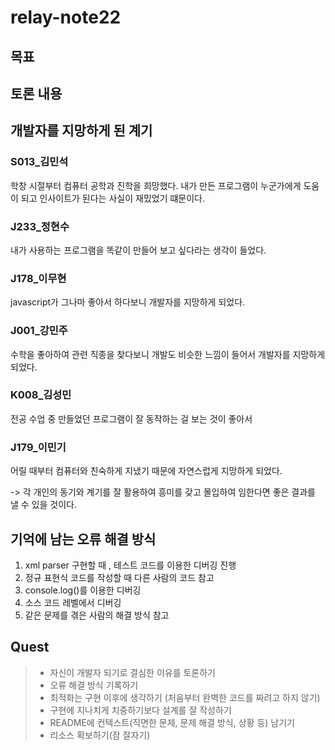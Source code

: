# relay-note22

## 목표


## 토론 내용

## 개발자를 지망하게 된 계기

### S013_김민석
학창 시절부터 컴퓨터 공학과 진학을 희망했다. 내가 만든 프로그램이 누군가에게 도움이 되고 인사이트가 된다는 사실이 재밌었기 떄문이다.

### J233_정현수
내가 사용하는 프로그램을 똑같이 만들어 보고 싶다라는 생각이 들었다. 

### J178_이무현
javascript가 그나마 좋아서 하다보니 개발자를 지망하게 되었다. 

### J001_강민주
수학을 좋아하여 관련 직종을 찾다보니 개발도 비슷한 느낌이 들어서 개발자를 지망하게 되었다.

### K008_김성민
전공 수업 중 만들었던 프로그램이 잘 동작하는 걸 보는 것이 좋아서

### J179_이민기
어릴 때부터 컴퓨터와 친숙하게 지냈기 때문에 자연스럽게 지망하게 되었다. 


-> 각 개인의 동기와 계기를 잘 활용하여 흥미를 갖고 몰입하여 임한다면 좋은 결과를 낼 수 있을 것이다. 

## 기억에 남는 오류 해결 방식
1. xml parser 구현할 때 , 테스트 코드를 이용한 디버깅 진행
2. 정규 표현식 코드를 작성할 때 다른 사람의 코드 참고
3. console.log()를 이용한 디버깅
4. 소스 코드 레벨에서 디버깅
5. 같은 문제를 겪은 사람의 해결 방식 참고


 

## Quest
> - 자신이 개발자 되기로 결심한 이유를 토론하기
> - 오류 해결 방식 기록하기
> - 최적화는 구현 이후에 생각하기 (처음부터 완벽한 코드를 짜려고 하지 않기)
> - 구현에 지나치게 치중하기보다 설계를 잘 작성하기
> - README에 컨텍스트(직면한 문제, 문제 해결 방식, 상황 등) 남기기
> - 리소스 확보하기(잠 잘자기)


